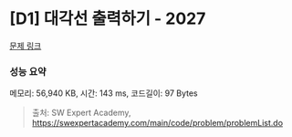 # [D1] 대각선 출력하기 - 2027 

[문제 링크](https://swexpertacademy.com/main/code/problem/problemDetail.do?contestProbId=AV5QFuZ6As0DFAUq) 

### 성능 요약

메모리: 56,940 KB, 시간: 143 ms, 코드길이: 97 Bytes



> 출처: SW Expert Academy, https://swexpertacademy.com/main/code/problem/problemList.do